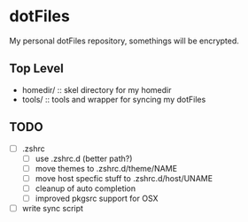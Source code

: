 # dotFiles
My personal dotFiles repository, somethings will be encrypted.

## Top Level
- homedir/ :: skel directory for my homedir
- tools/   :: tools and wrapper for syncing my dotFiles

## TODO
- [ ] .zshrc
  - [ ] use .zshrc.d (better path?)
  - [ ] move themes to .zshrc.d/theme/NAME
  - [ ] move host specfic stuff to .zshrc.d/host/UNAME
  - [ ] cleanup of auto completion
  - [ ] improved pkgsrc support for OSX
- [ ] write sync script
